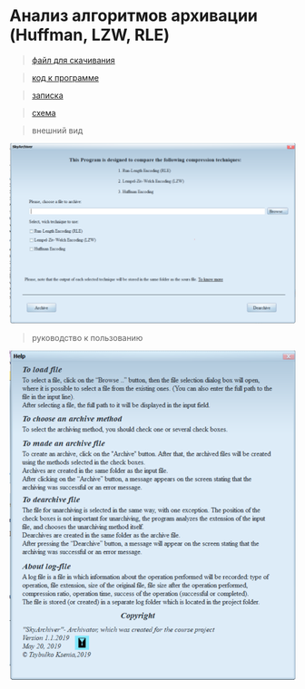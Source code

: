 # Анализ алгоритмов архивации (Huffman, LZW, RLE)

> [файл для скачивания]()

> [код к программе](https://github.com/Butonsusumom/Course/blob/master/final/MainUnit.pas)

> [записка](https://github.com/Butonsusumom/Course/blob/master/final/%D0%97%D0%B0%D0%BF%D0%B8%D1%81%D0%BA%D0%B0_%D0%BA%D1%83%D1%80%D1%81%D0%BE%D0%B2%D0%BE%D0%B3%D0%BE__%D0%B0%D1%80%D1%85%D0%B8%D0%B2%D0%B0%D1%82%D0%BE%D1%80%D1%8BFinal.docx)

> [схема](https://github.com/Butonsusumom/Course/blob/master/final/%D1%81%D1%85%D0%B5%D0%BC%D0%B0.pdf)

> внешний вид 

![Image alt](https://github.com/Butonsusumom/Course/blob/master/Capture.PNG)

> руководство к пользованию

![Image alt](https://github.com/Butonsusumom/Course/blob/master/Capture1.PNG)
